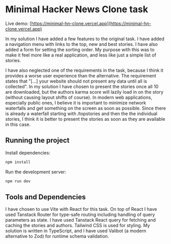 # Minimal Hacker News Clone task

Live demo: [https://minimal-hn-clone.vercel.app](https://minimal-hn-clone.vercel.app)

In my solution I have added a few features to the original task. I have added a navigation menu with links to the top, new and best stories. I have also added a form for setting the sorting order. My purpose with this was to make it feel more like a real application, and less like just a simple list of stories.

I have also neglected one of the requirements in the task, because I think it provides a worse user experience than the alternative. The requirement states that "[...] your website should not present any data until all is collected". In my solution I have chosen to present the stories once all 10 are downloaded, but the authors karma score will lazily load in on the story (without causing layout shifts of course). In modern web applications, especially public ones, I believe it is important to minimize network waterfalls and get something on the screen as soon as possible. Since there is already a waterfall starting with /topstories and then the the individual stories, I think it is better to present the stories as soon as they are available in this case.

## Running the project

Install dependencies:

```bash
npm install
```

Run the development server:

```bash
npm run dev
```

## Tools and Dependencies

I have chosen to use Vite with React for this task. On top of React I have used Tanstack Router for type-safe routing including handling of query parameters as state. I have used Tanstack React query for fetching and caching the stories and authors. Tailwind CSS is used for styling. My solution is written in TypeScript, and I have used Valibot (a modern alternative to Zod) for runtime schema validation.
